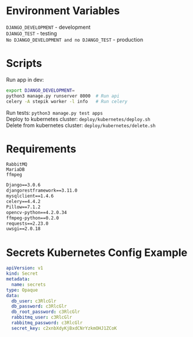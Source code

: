 Environment Variables
======
`DJANGO_DEVELOPMENT` - development  
`DJANGO_TEST` - testing  
`No DJANGO_DEVELOPMENT and no DJANGO_TEST` - production

Scripts
======
Run app in dev:
```bash
export DJANGO_DEVELOPMENT=
python3 manage.py runserver 8000  # Run api
celery -A stepik worker -l info   # Run celery
```
Run tests: `python3 manage.py test apps`  
Deploy to kubernetes cluster: `deploy/kubernetes/deploy.sh`  
Delete from kubernetes cluster: `deploy/kubernetes/delete.sh`

Requirements
======
```
RabbitMQ  
MariaDB
ffmpeg
```

```requirements.txt
Django==3.0.6
djangorestframework==3.11.0
mysqlclient==1.4.6
celery==4.4.2
Pillow==7.1.2
opencv-python==4.2.0.34
ffmpeg-python==0.2.0
requests==2.23.0
uwsgi==2.0.18
```

Secrets Kubernetes Config Example
======
```yaml
apiVersion: v1
kind: Secret
metadata:
  name: secrets
type: Opaque
data:
  db_user: c3RlcGlr
  db_password: c3RlcGlr
  db_root_password: c3RlcGlr
  rabbitmq_user: c3RlcGlr
  rabbitmq_password: c3RlcGlr
  secret_key: c2xnbXdyKjBxdCNrYzkmOHJ1ZCoK
```